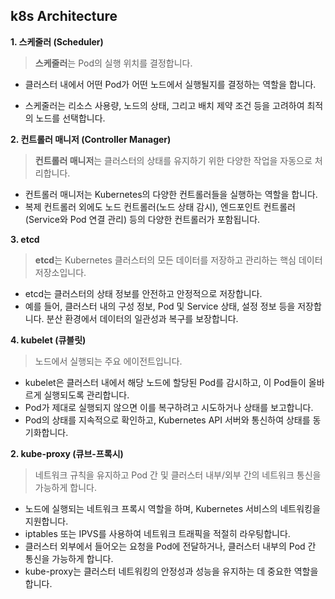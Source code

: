 ## k8s Architecture

**1. 스케줄러 (Scheduler)**

> **스케줄러**는 Pod의 실행 위치를 결정합니다.

- 클러스터 내에서 어떤 Pod가 어떤 노드에서 실행될지를 결정하는 역할을 합니다.

- 스케줄러는 리소스 사용량, 노드의 상태, 그리고 배치 제약 조건 등을 고려하여 최적의 노드를 선택합니다.

  

**2. 컨트롤러 매니저 (Controller Manager)**

> **컨트롤러 매니저**는 클러스터의 상태를 유지하기 위한 다양한 작업을 자동으로 처리합니다.

- 컨트롤러 매니저는 Kubernetes의 다양한 컨트롤러들을 실행하는 역할을 합니다. 
- 복제 컨트롤러 외에도 노드 컨트롤러(노드 상태 감시), 엔드포인트 컨트롤러(Service와 Pod 연결 관리) 등의 다양한 컨트롤러가 포함됩니다.

**3. etcd**

> **etcd**는 Kubernetes 클러스터의 모든 데이터를 저장하고 관리하는 핵심 데이터 저장소입니다.

- etcd는 클러스터의 상태 정보를 안전하고 안정적으로 저장합니다. 
- 예를 들어, 클러스터 내의 구성 정보, Pod 및 Service 상태, 설정 정보 등을 저장합니다. 분산 환경에서 데이터의 일관성과 복구를 보장합니다.

**4. kubelet (큐블릿)**

> 노드에서 실행되는 주요 에이전트입니다.

- kubelet은 클러스터 내에서 해당 노드에 할당된 Pod를 감시하고, 이 Pod들이 올바르게 실행되도록 관리합니다.
- Pod가 제대로 실행되지 않으면 이를 복구하려고 시도하거나 상태를 보고합니다.
- Pod의 상태를 지속적으로 확인하고, Kubernetes API 서버와 통신하여 상태를 동기화합니다.

**2. kube-proxy (큐브-프록시)**

> 네트워크 규칙을 유지하고 Pod 간 및 클러스터 내부/외부 간의 네트워크 통신을 가능하게 합니다.

- 노드에 실행되는 네트워크 프록시 역할을 하며, Kubernetes 서비스의 네트워킹을 지원합니다.
- iptables 또는 IPVS를 사용하여 네트워크 트래픽을 적절히 라우팅합니다.
- 클러스터 외부에서 들어오는 요청을 Pod에 전달하거나, 클러스터 내부의 Pod 간 통신을 가능하게 합니다.
- kube-proxy는 클러스터 네트워킹의 안정성과 성능을 유지하는 데 중요한 역할을 합니다.




